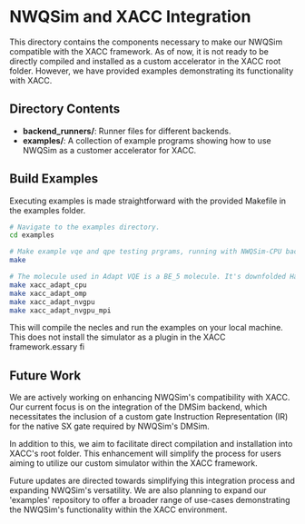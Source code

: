 # NWQSim and XACC Integration 

This directory contains the components necessary to make our NWQSim compatible with the XACC framework. As of now, it is not ready to be directly compiled and installed as a custom accelerator in the XACC root folder. However, we have provided examples demonstrating its functionality with XACC. 

## Directory Contents

- **backend_runners/**: Runner files for different backends.
- **examples/**: A collection of example programs showing how to use NWQSim as a customer accelerator for XACC.

## Build Examples

Executing examples is made straightforward with the provided Makefile in the examples folder.

```bash
# Navigate to the examples directory.
cd examples

# Make example vqe and qpe testing prgrams, running with NWQSim-CPU backend. This generates examples including: xacc_vqe xacc_qpe xacc_vqe_adapt xacc_qpe_tester.
make

# The molecule used in Adapt VQE is a BE_5 molecule. It's downfolded Hamiltonian is stored in examples/be-5.txt and the program automatically loads it and executes it. To test Adapt VQE with different backends, run one of the following commands:
make xacc_adapt_cpu 
make xacc_adapt_omp 
make xacc_adapt_nvgpu 
make xacc_adapt_nvgpu_mpi
```
This will compile the necles and run the examples on your local machine. This does not install the simulator as a plugin in the XACC framework.essary fi


## Future Work
We are actively working on enhancing NWQSim's compatibility with XACC. Our current focus is on the integration of the DMSim backend, which necessitates the inclusion of a custom gate Instruction Representation (IR) for the native SX gate required by NWQSim's DMSim.

In addition to this, we aim to facilitate direct compilation and installation into XACC's root folder. This enhancement will simplify the process for users aiming to utilize our custom simulator within the XACC framework.

Future updates are directed towards simplifying this integration process and expanding NWQSim's versatility. We are also planning to expand our 'examples' repository to offer a broader range of use-cases demonstrating the NWQSim's functionality within the XACC environment. 